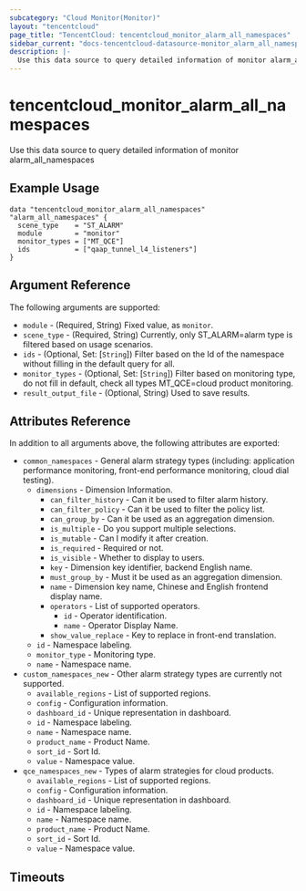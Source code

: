 ```yaml
---
subcategory: "Cloud Monitor(Monitor)"
layout: "tencentcloud"
page_title: "TencentCloud: tencentcloud_monitor_alarm_all_namespaces"
sidebar_current: "docs-tencentcloud-datasource-monitor_alarm_all_namespaces"
description: |-
  Use this data source to query detailed information of monitor alarm_all_namespaces
---
```


# tencentcloud_monitor_alarm_all_namespaces

Use this data source to query detailed information of monitor alarm_all_namespaces

## Example Usage

```hcl
data "tencentcloud_monitor_alarm_all_namespaces" "alarm_all_namespaces" {
  scene_type    = "ST_ALARM"
  module        = "monitor"
  monitor_types = ["MT_QCE"]
  ids           = ["qaap_tunnel_l4_listeners"]
}
```

## Argument Reference

The following arguments are supported:

* `module` - (Required, String) Fixed value, as `monitor`.
* `scene_type` - (Required, String) Currently, only ST_ALARM=alarm type is filtered based on usage scenarios.
* `ids` - (Optional, Set: [`String`]) Filter based on the Id of the namespace without filling in the default query for all.
* `monitor_types` - (Optional, Set: [`String`]) Filter based on monitoring type, do not fill in default, check all types MT_QCE=cloud product monitoring.
* `result_output_file` - (Optional, String) Used to save results.

## Attributes Reference

In addition to all arguments above, the following attributes are exported:

* `common_namespaces` - General alarm strategy types (including: application performance monitoring, front-end performance monitoring, cloud dial testing).
  * `dimensions` - Dimension Information.
    * `can_filter_history` - Can it be used to filter alarm history.
    * `can_filter_policy` - Can it be used to filter the policy list.
    * `can_group_by` - Can it be used as an aggregation dimension.
    * `is_multiple` - Do you support multiple selections.
    * `is_mutable` - Can I modify it after creation.
    * `is_required` - Required or not.
    * `is_visible` - Whether to display to users.
    * `key` - Dimension key identifier, backend English name.
    * `must_group_by` - Must it be used as an aggregation dimension.
    * `name` - Dimension key name, Chinese and English frontend display name.
    * `operators` - List of supported operators.
      * `id` - Operator identification.
      * `name` - Operator Display Name.
    * `show_value_replace` - Key to replace in front-end translation.
  * `id` - Namespace labeling.
  * `monitor_type` - Monitoring type.
  * `name` - Namespace name.
* `custom_namespaces_new` - Other alarm strategy types are currently not supported.
  * `available_regions` - List of supported regions.
  * `config` - Configuration information.
  * `dashboard_id` - Unique representation in dashboard.
  * `id` - Namespace labeling.
  * `name` - Namespace name.
  * `product_name` - Product Name.
  * `sort_id` - Sort Id.
  * `value` - Namespace value.
* `qce_namespaces_new` - Types of alarm strategies for cloud products.
  * `available_regions` - List of supported regions.
  * `config` - Configuration information.
  * `dashboard_id` - Unique representation in dashboard.
  * `id` - Namespace labeling.
  * `name` - Namespace name.
  * `product_name` - Product Name.
  * `sort_id` - Sort Id.
  * `value` - Namespace value.


## Timeouts

<no value>



